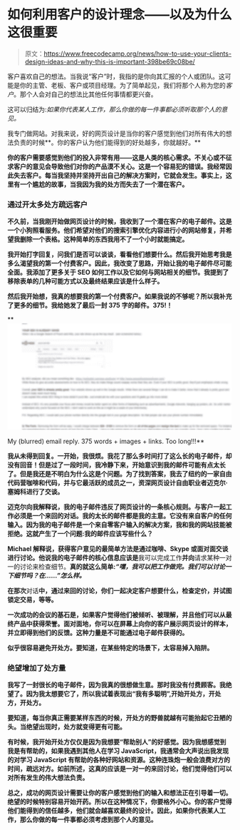 # 如何利用客户的设计理念——以及为什么这很重要

> 原文：<https://www.freecodecamp.org/news/how-to-use-your-clients-design-ideas-and-why-this-is-important-398be69c08be/>

客户喜欢自己的想法。当我说“客户”时，我指的是你向其汇报的个人或团队。这可能是你的主管、老板、客户或项目经理。为了简单起见，我们将那个人称为您的*客户*。那个人会对自己的想法比其他任何事情都更兴奋。

这可以归结为:*如果你代表某人工作，那么你做的每一件事都必须听取那个人的意见。*

我专门做网站。对我来说，好的网页设计是当你的客户感觉到他们对所有伟大的想法负责的时候**。你的客户认为他们能得到的好处越多，你就越好。**

**你的客户需要感觉到他们的投入非常有用——这是人类的核心需求。不关心或不征求客户的意见会导致他们对你的产品漠不关心。这是一个容易犯的错误。我经常因此失去客户。每当我坚持并坚持开出自己的解决方案时，它就会发生。事实上，这里有一个尴尬的故事，当我因为我的处方而失去了一个潜在客户。**

### **通过开太多处方疏远客户**

**不久前，当我刚开始做网页设计的时候，我收到了一个潜在客户的电子邮件。这是一个小狗照看服务。他们希望对他们的搜索引擎优化内容进行小的网站修复，并希望我删除一个表格。这种简单的东西我用不了一个小时就能搞定。**

**我开始打字回复，问我们是否可以谈谈，看看他们想要什么。然后我开始思考我是多么渴望我的第一个付费客户。因此，我改变了思路，开始让我的电子邮件尽可能全面。我添加了更多关于 SEO 如何工作以及它如何与网站相关的细节。我提到了移除表单的几种可能方式以及最终结果应该是什么样子。**

**然后我开始想，我真的想要我的第一个付费客户。如果我说的不够呢？所以我补充了更多的细节。我给她发了最后一封 375 字的邮件。375!！**

**![GlWplec1Nuzza7gNOmUWcYPBzg7eP5ZQ5CI9](img/043f401e251ec526f622295905221b3b.png)

My (blurred) email reply. 375 words + images + links. Too long!!!** 

**我从未得到回复。一开始，我很烦。我花了那么多时间打了这么长的电子邮件，却没有回音！但是过了一段时间，我冷静下来，开始意识到我的邮件可能有点太长了。但是我还是不明白为什么这是个问题。为了找到答案，我去了纽约的一家自由代码营咖啡和代码，并与它最活跃的成员之一，资深网页设计自由职业者迈克尔·塞姆科进行了交谈。**

**迈克尔向我解释说，我的电子邮件违反了网页设计的一条核心规则。与客户一起工作必须是一个来回的对话。我的太长的邮件都是我的主意。它没有来自客户的任何输入。因为我的电子邮件是一个来自零客户输入的解决方案，我和我的网站技能被拒绝。这就产生了一个问题:我的邮件应该写些什么？**

**Michael 解释说，获得客户意见的最简单方法是通过咖啡、Skype 或面对面交谈进行讨论。他说我的电子邮件的核心信息应该是**我可以完成工作**并向**请求某种一对一的讨论来检查细节。**真的就这么简单:*“嘿，我可以把工作做完。我们可以讨论一下细节吗？在……”怎么样。***

**在那次**对话**中，通过来回的讨论，你们一起决定客户想要什么，检查定价，并试图锁定交易，等等。**

**一次成功的会议的基石是，如果客户觉得他们被倾听、被理解，并且他们可以从最终产品中获得荣誉。面对面地，你可以在屏幕上向你的客户展示网页设计的样本，并立即得到他们的反馈。这种力量是不可能通过电子邮件获得的。**

**似乎很容易避免开处方。要知道，在某些特定的场景下，太容易掉入陷阱。**

### **绝望增加了处方量**

**我写了一封很长的电子邮件，因为我真的很想做生意。那时我没有付费顾客。我绝望了。因为我太想要它了，所以我试着表现出“我有多聪明”,开始开处方，开处方，开处方。**

**要知道，每当你真正需要某样东西的时候，开处方的野兽就越有可能抬起它丑陋的头。当绝望出现时，处方就变得更有可能。**

**有时候，我开始开处方仅仅是因为我想要“帮助别人”的好感觉。因为我想感觉到我是有帮助的，如果我遇到其他人在学习 JavaScript，我通常会大声说出我发现的对学习 JavaScript 有帮助的各种好网站和资源。这种连珠炮一般会浪费对方的时间，疏远对方。如前所述，这真的应该是一对一的来回讨论，他们觉得他们可以对所有发生的伟大想法负责。**

**总之，成功的网页设计需要让你的客户感觉到他们的输入和想法正在引导着一切。绝望的时候特别容易开始开药。所以在这种情况下，你要格外小心。你的客户觉得他们能得到的信任越多，他们就会越喜欢最终的设计。因此，如果你代表某人工作，那么你做的每一件事都必须考虑到那个人的意见。**